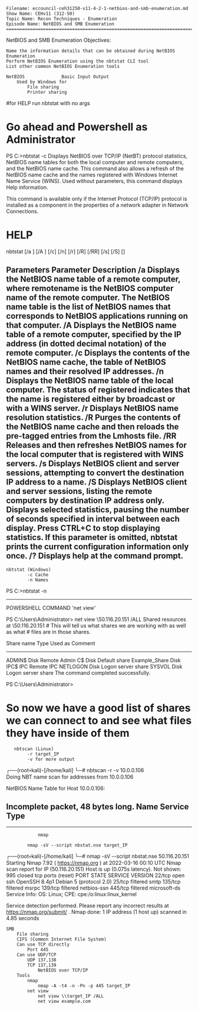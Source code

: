    Filename: eccouncil-ceh31250-v11-4-2-1-netbios-and-smb-enumeration.md
    Show Name: CEHv11 (312-50)
    Topic Name: Recon Techniques - Enumeration
    Episode Name: NetBIOS and SMB Enumeration ================================================================================

NetBIOS and SMB Enumeration
Objectives:

    Name the information details that can be obtained during NetBIOS Enumeration
    Perform NetBIOS Enumeration using the nbtstat CLI tool
    List other common NetBIOS Enumeration tools

    NetBIOS              Basic Input Output
        Used by Windows for
            File sharing
            Printer sharing

#for HELP run nbtstat with no args

# Go ahead and Powershell as Administrator
PS C:\>nbtstat -c
Displays NetBIOS over TCP/IP (NetBT) protocol statistics, NetBIOS name tables for both the local computer and remote computers, and the NetBIOS name cache. This command also allows a refresh of the NetBIOS name cache and the names registered with Windows Internet Name Service (WINS). Used without parameters, this command displays Help information.

This command is available only if the Internet Protocol (TCP/IP) protocol is installed as a component in the properties of a network adapter in Network Connections.

# HELP

nbtstat [/a <remotename>] [/A <IPaddress>] [/c] [/n] [/r] [/R] [/RR] [/s] [/S] [<interval>]

Parameters
Parameter 	Description
/a <remotename> 	Displays the NetBIOS name table of a remote computer, where remotename is the NetBIOS computer name of the remote computer. The NetBIOS name table is the list of NetBIOS names that corresponds to NetBIOS applications running on that computer.
/A <IPaddress> 	Displays the NetBIOS name table of a remote computer, specified by the IP address (in dotted decimal notation) of the remote computer.
/c 	Displays the contents of the NetBIOS name cache, the table of NetBIOS names and their resolved IP addresses.
/n 	Displays the NetBIOS name table of the local computer. The status of registered indicates that the name is registered either by broadcast or with a WINS server.
/r 	Displays NetBIOS name resolution statistics.
/R 	Purges the contents of the NetBIOS name cache and then reloads the pre-tagged entries from the Lmhosts file.
/RR 	Releases and then refreshes NetBIOS names for the local computer that is registered with WINS servers.
/s 	Displays NetBIOS client and server sessions, attempting to convert the destination IP address to a name.
/S 	Displays NetBIOS client and server sessions, listing the remote computers by destination IP address only.
<interval> 	Displays selected statistics, pausing the number of seconds specified in interval between each display. Press CTRL+C to stop displaying statistics. If this parameter is omitted, nbtstat prints the current configuration information only once.
/? 	Displays help at the command prompt.
---------------------------------------------------------------------------------------------------------------

	nbtstat (Windows)
            -c Cache
            -n Names

PS C:\>nbtstat -n

-----------------------------------------------------------
POWERSHELL COMMAND 'net view'



PS C:\Users\Administrator> net view \\50.116.20.151 /ALL
Shared resources at \\50.116.20.151
					# This will tell us what shares we are working with as well as what
					# files are in those shares.

Share name		Type		Used as 	Comment


------------------------------------------------------------------------------------------

ADMIN$			Disk			Remote Admin
C$			Disk			Default share
Example_Share		Disk			
IPC$			IPC			Remote IPC
NETLOGON		Disk			Logon server share
SYSVOL			Disk			Logon server share
The command completed successfully.


PS C:\Users\Administrator>

# So now we have a good list of shares we can connect to and see what files they have inside of them


       nbtscan (Linux)
            -r target_IP
            -v for more output

┌──(root💀kali)-[/home/kali]
└─# nbtscan -r -v 10.0.0.106  
Doing NBT name scan for addresses from 10.0.0.106


NetBIOS Name Table for Host 10.0.0.106:

Incomplete packet, 48 bytes long.
Name             Service          Type             
----------------------------------------
----------------------------------------

		        nmap

            nmap -sV --script nbstat.nse target_IP
                                                                      
┌──(root💀kali)-[/home/kali]
└─# nmap -sV --script nbstat.nse 50.116.20.151
Starting Nmap 7.92 ( https://nmap.org ) at 2022-03-16 00:10 UTC
Nmap scan report for IP (50.116.20.151)
Host is up (0.075s latency).
Not shown: 995 closed tcp ports (reset)
PORT    STATE    SERVICE      VERSION
22/tcp  open     ssh          OpenSSH 8.4p1 Debian 5 (protocol 2.0)
25/tcp  filtered smtp
135/tcp filtered msrpc
139/tcp filtered netbios-ssn
445/tcp filtered microsoft-ds
Service Info: OS: Linux; CPE: cpe:/o:linux:linux_kernel

Service detection performed. Please report any incorrect results at https://nmap.org/submit/ .
Nmap done: 1 IP address (1 host up) scanned in 4.85 seconds




    SMB
        File sharing
        CIFS (Common Internet File System)
        Can use TCP directly
            Port 445
        Can use UDP/TCP
            UDP 137,138
            TCP 137,139
                NetBIOS over TCP/IP
        Tools
            nmap
                nmap -A -t4 -n -Pn -p 445 target_IP
            net view
                net view \\target_IP /ALL
                net view example.com

